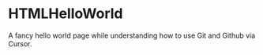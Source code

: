 # HTMLHelloWorld
 
A fancy hello world page while understanding how to use Git and Github via Cursor.